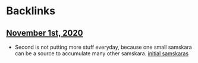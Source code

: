 
# Backlinks
## [November 1st, 2020](<November 1st, 2020.md>)
- Second is not putting more stuff everyday, because one small samskara can be a source to accumulate many other samskara. [initial samskaras](<initial samskaras.md>)

